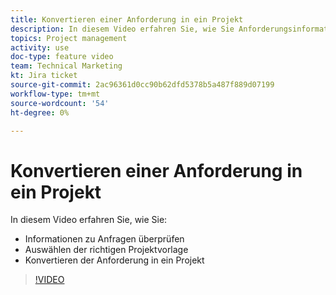 ```yaml
---
title: Konvertieren einer Anforderung in ein Projekt
description: In diesem Video erfahren Sie, wie Sie Anforderungsinformationen überprüfen, die richtige Projektvorlage auswählen und die Anforderung in ein Projekt konvertieren.
topics: Project management
activity: use
doc-type: feature video
team: Technical Marketing
kt: Jira ticket
source-git-commit: 2ac96361d0cc90b62dfd5378b5a487f889d07199
workflow-type: tm+mt
source-wordcount: '54'
ht-degree: 0%

---
```


# Konvertieren einer Anforderung in ein Projekt

In diesem Video erfahren Sie, wie Sie:

* Informationen zu Anfragen überprüfen
* Auswählen der richtigen Projektvorlage
* Konvertieren der Anforderung in ein Projekt

>[!VIDEO](https://video.tv.adobe.com/v/335083/?quality=12)
